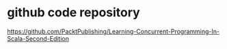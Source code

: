 # github code repository

https://github.com/PacktPublishing/Learning-Concurrent-Programming-In-Scala-Second-Edition
